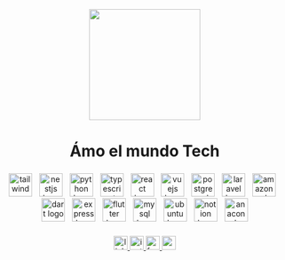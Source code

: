 <div align="center">
  <img height="200" src="https://scontent.fvvi1-2.fna.fbcdn.net/v/t39.30808-6/518450154_2531945530532623_4384860652300095797_n.png?_nc_cat=109&ccb=1-7&_nc_sid=cc71e4&_nc_ohc=rVmbBJRRHoUQ7kNvwEi55y8&_nc_oc=AdlQIZZdw6DYgWVlR5h6HcodpgRBOwEfNpxQ_1FZahzhNdHipDP4zg_LnJa5VmsOBJ3kOtpe-O8DeVizatuRdXyA&_nc_zt=23&_nc_ht=scontent.fvvi1-2.fna&_nc_gid=Ul1ZHubePjAmlmE8veObuw&oh=00_AfRV-bCXTXtBjd1k9t4dFPuNAUj6NRazKZEiGZ1xg8J_3g&oe=68802931"  />
</div>

###

 <h1 align="center">Ámo el mundo Tech</h1>



###

<div align="center">
  <img src="https://skillicons.dev/icons?i=tailwind" height="42" alt="tailwindcss logo"  />
  <img width="5" />
  <img src="https://cdn.jsdelivr.net/gh/devicons/devicon/icons/nestjs/nestjs-original.svg" height="42" alt="nestjs logo"  />
  <img width="5" />
  <img src="https://skillicons.dev/icons?i=py" height="42" alt="python logo"  />
  <img width="5" />
  <img src="https://skillicons.dev/icons?i=ts" height="42" alt="typescript logo"  />
  <img width="5" />
  <img src="https://cdn.jsdelivr.net/gh/devicons/devicon/icons/react/react-original.svg" height="42" alt="react logo"  />
  <img width="5" />
  <img src="https://cdn.jsdelivr.net/gh/devicons/devicon/icons/vuejs/vuejs-original.svg" height="42" alt="vuejs logo"  />
  <img width="5" />
  <img src="https://cdn.jsdelivr.net/gh/devicons/devicon/icons/postgresql/postgresql-original.svg" height="42" alt="postgresql logo"  />
  <img width="5" />
  <img src="https://cdn.jsdelivr.net/gh/devicons/devicon/icons/laravel/laravel-original.svg" height="42" alt="laravel logo"  />
  <img width="5" />
  <img src="https://skillicons.dev/icons?i=aws" height="42" alt="amazonwebservices logo"  />
  <img width="5" />
  <img src="https://cdn.jsdelivr.net/gh/devicons/devicon/icons/dart/dart-original.svg" height="42" alt="dart logo"  />
  <img width="5" />
  <img src="https://cdn.jsdelivr.net/gh/devicons/devicon/icons/express/express-original.svg" height="42" alt="express logo"  />
  <img width="5" />
  <img src="https://cdn.jsdelivr.net/gh/devicons/devicon/icons/flutter/flutter-original.svg" height="42" alt="flutter logo"  />
  <img width="5" />
  <img src="https://cdn.jsdelivr.net/gh/devicons/devicon/icons/mysql/mysql-original.svg" height="42" alt="mysql logo"  />
  <img width="5" />
  <img src="https://cdn.jsdelivr.net/gh/devicons/devicon/icons/ubuntu/ubuntu-plain-wordmark.svg" height="42" alt="ubuntu logo"  />
  <img width="5" />
  <img src="https://cdn.jsdelivr.net/gh/devicons/devicon/icons/notion/notion-original.svg" height="42" alt="notion logo"  />
  <img width="5" />
  <img src="https://cdn.jsdelivr.net/gh/devicons/devicon/icons/anaconda/anaconda-original.svg" height="42" alt="anaconda logo"  />
</div>

###

<div align="center">
  <a href="https://www.linkedin.com/in/aly-danner/" target="_blank">
    <img src="https://img.shields.io/static/v1?message=LinkedIn&logo=linkedin&label=&color=0077B5&logoColor=white&labelColor=&style=for-the-badge" height="25" alt="linkedin logo"  />
  </a>
  <a href="https://www.instagram.com/aly_danner" target="_blank">
    <img src="https://img.shields.io/static/v1?message=Instagram&logo=instagram&label=&color=E4405F&logoColor=white&labelColor=&style=for-the-badge" height="25" alt="instagram logo"  />
  </a>
  <a href="https://www.facebook.com/abelalydel" target="_blank">
    <img src="https://img.shields.io/static/v1?message=Facebook&logo=facebook&label=&color=1877F2&logoColor=white&labelColor=&style=for-the-badge" height="25" alt="facebook logo"  />
  </a>
  <a href="https://www.youtube.com/channel/UCtJgySARiqFdnpMjmHaZJ8Q" target="_blank">
    <img src="https://img.shields.io/static/v1?message=Youtube&logo=youtube&label=&color=FF0000&logoColor=white&labelColor=&style=for-the-badge" height="25" alt="youtube logo"  />
  </a>
</div>


###
